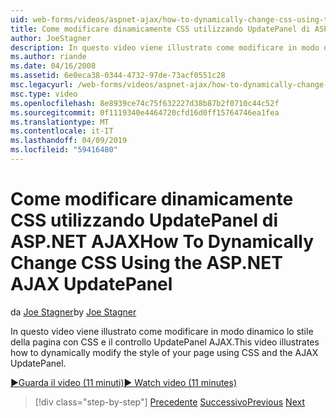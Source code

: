 ```yaml
---
uid: web-forms/videos/aspnet-ajax/how-to-dynamically-change-css-using-the-aspnet-ajax-updatepanel
title: Come modificare dinamicamente CSS utilizzando UpdatePanel di ASP.NET AJAX | Microsoft Docs
author: JoeStagner
description: In questo video viene illustrato come modificare in modo dinamico lo stile della pagina con CSS e il controllo UpdatePanel AJAX.
ms.author: riande
ms.date: 04/16/2008
ms.assetid: 6e0eca38-0344-4732-97de-73acf0551c28
msc.legacyurl: /web-forms/videos/aspnet-ajax/how-to-dynamically-change-css-using-the-aspnet-ajax-updatepanel
msc.type: video
ms.openlocfilehash: 8e8939ce74c75f632227d38b87b2f0710c44c52f
ms.sourcegitcommit: 0f1119340e4464720cfd16d0ff15764746ea1fea
ms.translationtype: MT
ms.contentlocale: it-IT
ms.lasthandoff: 04/09/2019
ms.locfileid: "59416480"
---
```

# <a name="how-to-dynamically-change-css-using-the-aspnet-ajax-updatepanel"></a><span data-ttu-id="4355f-103">Come modificare dinamicamente CSS utilizzando UpdatePanel di ASP.NET AJAX</span><span class="sxs-lookup"><span data-stu-id="4355f-103">How To Dynamically Change CSS Using the ASP.NET AJAX UpdatePanel</span></span>

<span data-ttu-id="4355f-104">da [Joe Stagner](https://github.com/JoeStagner)</span><span class="sxs-lookup"><span data-stu-id="4355f-104">by [Joe Stagner](https://github.com/JoeStagner)</span></span>

<span data-ttu-id="4355f-105">In questo video viene illustrato come modificare in modo dinamico lo stile della pagina con CSS e il controllo UpdatePanel AJAX.</span><span class="sxs-lookup"><span data-stu-id="4355f-105">This video illustrates how to dynamically modify the style of your page using CSS and the AJAX UpdatePanel.</span></span>

[<span data-ttu-id="4355f-106">&#9654;Guarda il video (11 minuti)</span><span class="sxs-lookup"><span data-stu-id="4355f-106">&#9654; Watch video (11 minutes)</span></span>](https://channel9.msdn.com/Blogs/ASP-NET-Site-Videos/how-to-dynamically-change-css-using-the-aspnet-ajax-updatepanel)

> [!div class="step-by-step"]
> <span data-ttu-id="4355f-107">[Precedente](basic-aspnet-authentication-in-an-ajax-enabled-application.md)
> [Successivo](how-to-dynamically-add-controls-to-a-web-page.md)</span><span class="sxs-lookup"><span data-stu-id="4355f-107">[Previous](basic-aspnet-authentication-in-an-ajax-enabled-application.md)
[Next](how-to-dynamically-add-controls-to-a-web-page.md)</span></span>
